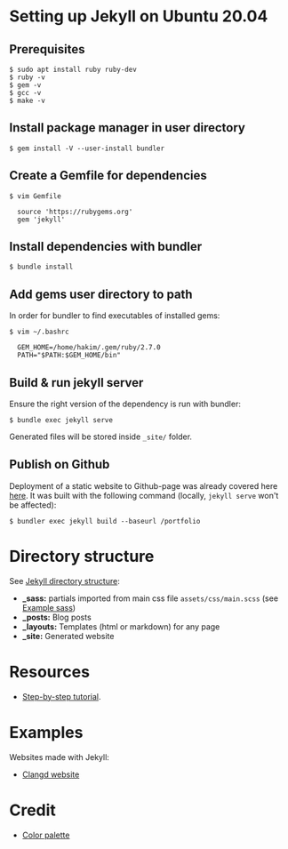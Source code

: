 # Setting up Jekyll on Ubuntu 20.04
## Prerequisites
```console
$ sudo apt install ruby ruby-dev
$ ruby -v
$ gem -v
$ gcc -v
$ make -v
```

## Install package manager in user directory
```console
$ gem install -V --user-install bundler
```

## Create a Gemfile for dependencies
```console
$ vim Gemfile

  source 'https://rubygems.org'
  gem 'jekyll'
```

## Install dependencies with bundler
```console
$ bundle install
```

## Add gems user directory to path
In order for bundler to find executables of installed gems:

```console
$ vim ~/.bashrc

  GEM_HOME=/home/hakim/.gem/ruby/2.7.0
  PATH="$PATH:$GEM_HOME/bin"
```

## Build & run jekyll server
Ensure the right version of the dependency is run with bundler:

```console
$ bundle exec jekyll serve
```

Generated files will be stored inside `_site/` folder.

## Publish on Github
Deployment of a static website to Github-page was already covered here [here][github-deployment]. It was built with the following command (locally, `jekyll serve` won't be affected):

```console
$ bundler exec jekyll build --baseurl /portfolio
```

[github-deployment]: https://github.com/h4k1m0u/snake/tree/master/client#deployment-on-github


# Directory structure
See [Jekyll directory structure][directory-structure]:
- **_sass:** partials imported from main css file `assets/css/main.scss` (see [Example sass][example-sass])
- **_posts:** Blog posts
- **_layouts:** Templates (html or markdown) for any page
- **_site:** Generated website

[directory-structure]: https://jekyllrb.com/docs/structure/
[example-sass]: https://github.com/jekyll/jekyll-sass-converter/tree/master/docs


# Resources
- [Step-by-step tutorial][tutorial].

[tutorial]: https://jekyllrb.com/docs/step-by-step/01-setup/


# Examples
Websites made with Jekyll:

- [Clangd website][clangd-website]

[clangd-website]: https://github.com/llvm/clangd-www/


# Credit
- [Color palette][color-palette]

[color-palette]: https://www.colourlovers.com/palette/27905/threadless 
